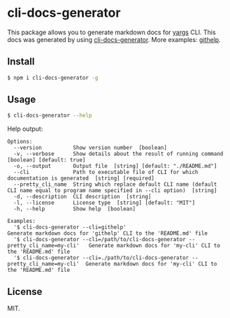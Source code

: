 # cli-docs-generator

This package allows you to generate markdown docs for [yargs](https://github.com/yargs/yargs) CLI. This docs was generated by using [cli-docs-generator](https://github.com/EliseevNP/cli-docs-generator). More examples: [githelp](https://github.com/EliseevNP/githelp).

## Install

```sh
$ npm i cli-docs-generator -g
```

## Usage

```sh
$ cli-docs-generator --help
```

Help output:

```
Options:
  --version          Show version number  [boolean]
  -v, --verbose      Show details about the result of running command  [boolean] [default: true]
  -o, --output       Output file  [string] [default: "./README.md"]
  --cli              Path to executable file of CLI for which documentation is generated  [string] [required]
  --pretty_cli_name  String which replace default CLI name (default CLI name equal to program name specified in --cli option)  [string]
  -d, --description  CLI description  [string]
  -l, --license      License type  [string] [default: "MIT"]
  -h, --help         Show help  [boolean]

Examples:
  '$ cli-docs-generator --cli=githelp'                                    Generate markdown docs for 'githelp' CLI to the 'README.md' file
  '$ cli-docs-generator --cli=/path/to/cli-docs-generator --pretty_cli_name=my-cli'   Generate markdown docs for 'my-cli' CLI to the 'README.md' file
  '$ cli-docs-generator --cli=./path/to/cli-docs-generator --pretty_cli_name=my-cli'  Generate markdown docs for 'my-cli' CLI to the 'README.md' file
```

## License

MIT.